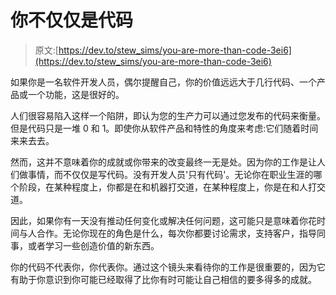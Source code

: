 # 你不仅仅是代码

> 原文:[https://dev.to/stew_sims/you-are-more-than-code-3ei6](https://dev.to/stew_sims/you-are-more-than-code-3ei6)

如果你是一名软件开发人员，偶尔提醒自己，你的价值远远大于几行代码、一个产品或一个功能，这是很好的。

人们很容易陷入这样一个陷阱，即认为您的生产力可以通过您发布的代码来衡量。但是代码只是一堆 0 和 1。即使你从软件产品和特性的角度来考虑:它们随着时间来来去去。

然而，这并不意味着你的成就或你带来的改变最终一无是处。因为你的工作是让人们做事情，而不仅仅是写代码。没有开发人员'只有代码'。无论你在职业生涯的哪个阶段，在某种程度上，你都是在和机器打交道，在某种程度上，你是在和人打交道。

因此，如果你有一天没有推动任何变化或解决任何问题，这可能只是意味着你花时间与人合作。无论你现在的角色是什么，每次你都要讨论需求，支持客户，指导同事，或者学习一些创造价值的新东西。

你的代码不代表你，你代表你。通过这个镜头来看待你的工作是很重要的，因为它有助于你意识到你可能已经取得了比你有时可能让自己相信的要多得多的成就。